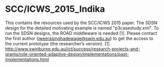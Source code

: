 SCC/ICWS_2015_Indika
=================

This contains the resources used by the SCC/ICWS 2015 paper. The SDSN design for the detailed motivating example is named "p3casestudy.xml".
To run the SDSN designs, the ROAD middleware is needed [1]. Please contact the first author (iweerasinghadewage@swin.edu.au) to get the access to the current prototype (the researcher’s version). 
[1] http://www.swinburne.edu.au/ict/success/research-projects-and-grants/role-oriented-adaptive-design/implementations/past-implementations.html
